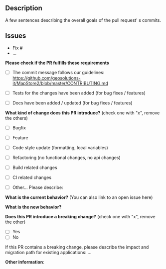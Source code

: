 ## Description
A few sentences describing the overall goals of the pull request' s commits.

## Issues
 - Fix #<issue>
 - ...

**Please check if the PR fulfills these requirements**
- [ ] The commit message follows our guidelines: https://github.com/geosolutions-it/MapStore2/blob/master/CONTRIBUTING.md
- [ ] Tests for the changes have been added (for bug fixes / features)
- [ ] Docs have been added / updated (for bug fixes / features)


**What kind of change does this PR introduce?** (check one with "x", remove the others)

 - [ ] Bugfix
 - [ ] Feature
 - [ ] Code style update (formatting, local variables)
 - [ ] Refactoring (no functional changes, no api changes)
 - [ ] Build related changes
 - [ ] CI related changes
 - [ ] Other... Please describe:


**What is the current behavior?** (You can also link to an open issue here)


**What is the new behavior?**


**Does this PR introduce a breaking change?** (check one with "x", remove the other)

 - [ ] Yes
 - [ ] No

If this PR contains a breaking change, please describe the impact and migration path for existing applications: ...

**Other information**:
